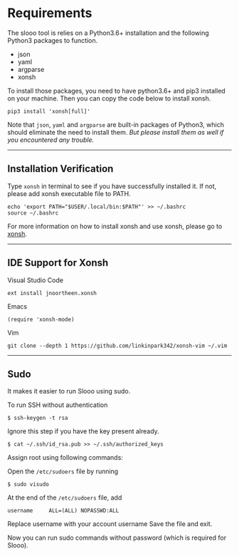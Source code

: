 # Requirements

The slooo tool is relies on a Python3.6+ installation and the following Python3 packages to function.

- json
- yaml
- argparse
- xonsh

To install those packages, you need to have python3.6+ and pip3 installed on your machine.
Then you can copy the code below to install xonsh.

```shell
pip3 install 'xonsh[full]'
```
Note that `json`, `yaml` and `argparse` are built-in packages of Python3, which should eliminate the need to install them. *But please install them as well if you encountered any trouble.*

---
## Installation Verification
Type `xonsh` in terminal to see if you have successfully installed it. If not, please add xonsh executable file to PATH.

```shell
echo 'export PATH="$USER/.local/bin:$PATH"' >> ~/.bashrc
source ~/.bashrc
```


For more information on how to install xonsh and use xonsh, please go to [xonsh](https://xon.sh).

---
## IDE Support for Xonsh

Visual Studio Code
```
ext install jnoortheen.xonsh
```

Emacs
```
(require 'xonsh-mode)
```

Vim
```
git clone --depth 1 https://github.com/linkinpark342/xonsh-vim ~/.vim
```


---
## Sudo 

It makes it easier to run Slooo using sudo.

To run SSH without authentication
```
$ ssh-keygen -t rsa
```
Ignore this step if you have the key present already.

```
$ cat ~/.ssh/id_rsa.pub >> ~/.ssh/authorized_keys
```

Assign root using following commands:

Open the `/etc/sudoers` file by running
```
$ sudo visudo
```

At the end of the `/etc/sudoers` file, add
```
username     ALL=(ALL) NOPASSWD:ALL
```

Replace username with your account username Save the file and exit.

Now you can run sudo commands without password (which is required for Slooo).
